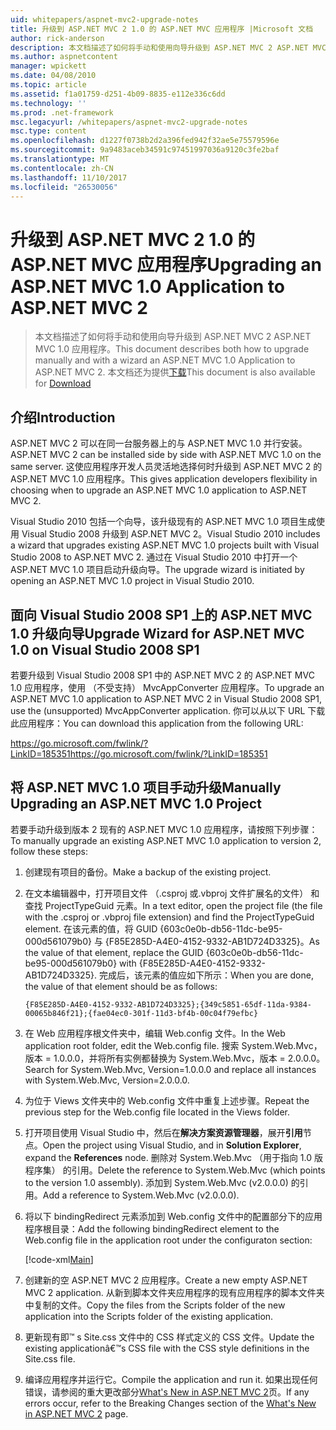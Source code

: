 ```yaml
---
uid: whitepapers/aspnet-mvc2-upgrade-notes
title: 升级到 ASP.NET MVC 2 1.0 的 ASP.NET MVC 应用程序 |Microsoft 文档
author: rick-anderson
description: 本文档描述了如何将手动和使用向导升级到 ASP.NET MVC 2 ASP.NET MVC 1.0 应用程序。 本文档还为 d 提供...
ms.author: aspnetcontent
manager: wpickett
ms.date: 04/08/2010
ms.topic: article
ms.assetid: f1a01759-d251-4b09-8835-e112e336c6dd
ms.technology: ''
ms.prod: .net-framework
msc.legacyurl: /whitepapers/aspnet-mvc2-upgrade-notes
msc.type: content
ms.openlocfilehash: d1227f0738b2d2a396fed942f32ae5e75579596e
ms.sourcegitcommit: 9a9483aceb34591c97451997036a9120c3fe2baf
ms.translationtype: MT
ms.contentlocale: zh-CN
ms.lasthandoff: 11/10/2017
ms.locfileid: "26530056"
---
```

<a name="upgrading-an-aspnet-mvc-10-application-to-aspnet-mvc-2"></a><span data-ttu-id="3efc3-104">升级到 ASP.NET MVC 2 1.0 的 ASP.NET MVC 应用程序</span><span class="sxs-lookup"><span data-stu-id="3efc3-104">Upgrading an ASP.NET MVC 1.0 Application to ASP.NET MVC 2</span></span>
====================
> <span data-ttu-id="3efc3-105">本文档描述了如何将手动和使用向导升级到 ASP.NET MVC 2 ASP.NET MVC 1.0 应用程序。</span><span class="sxs-lookup"><span data-stu-id="3efc3-105">This document describes both how to upgrade manually and with a wizard an ASP.NET MVC 1.0 Application to ASP.NET MVC 2.</span></span> <span data-ttu-id="3efc3-106">本文档还为提供[下载](https://download.microsoft.com/download/F/1/6/F16F9AF9-8EF4-4845-BC97-639791D5699C/MVC2-Upgrade-Notes.pdf)</span><span class="sxs-lookup"><span data-stu-id="3efc3-106">This document is also available for [Download](https://download.microsoft.com/download/F/1/6/F16F9AF9-8EF4-4845-BC97-639791D5699C/MVC2-Upgrade-Notes.pdf)</span></span>


## <a name="introduction"></a><span data-ttu-id="3efc3-107">介绍</span><span class="sxs-lookup"><span data-stu-id="3efc3-107">Introduction</span></span>

<span data-ttu-id="3efc3-108">ASP.NET MVC 2 可以在同一台服务器上的与 ASP.NET MVC 1.0 并行安装。</span><span class="sxs-lookup"><span data-stu-id="3efc3-108">ASP.NET MVC 2 can be installed side by side with ASP.NET MVC 1.0 on the same server.</span></span> <span data-ttu-id="3efc3-109">这使应用程序开发人员灵活地选择何时升级到 ASP.NET MVC 2 的 ASP.NET MVC 1.0 应用程序。</span><span class="sxs-lookup"><span data-stu-id="3efc3-109">This gives application developers flexibility in choosing when to upgrade an ASP.NET MVC 1.0 application to ASP.NET MVC 2.</span></span>

<span data-ttu-id="3efc3-110">Visual Studio 2010 包括一个向导，该升级现有的 ASP.NET MVC 1.0 项目生成使用 Visual Studio 2008 升级到 ASP.NET MVC 2。</span><span class="sxs-lookup"><span data-stu-id="3efc3-110">Visual Studio 2010 includes a wizard that upgrades existing ASP.NET MVC 1.0 projects built with Visual Studio 2008 to ASP.NET MVC 2.</span></span> <span data-ttu-id="3efc3-111">通过在 Visual Studio 2010 中打开一个 ASP.NET MVC 1.0 项目启动升级向导。</span><span class="sxs-lookup"><span data-stu-id="3efc3-111">The upgrade wizard is initiated by opening an ASP.NET MVC 1.0 project in Visual Studio 2010.</span></span>

## <a name="upgrade-wizard-for-aspnet-mvc-10-on-visual-studio-2008-sp1"></a><span data-ttu-id="3efc3-112">面向 Visual Studio 2008 SP1 上的 ASP.NET MVC 1.0 升级向导</span><span class="sxs-lookup"><span data-stu-id="3efc3-112">Upgrade Wizard for ASP.NET MVC 1.0 on Visual Studio 2008 SP1</span></span>

<span data-ttu-id="3efc3-113">若要升级到 Visual Studio 2008 SP1 中的 ASP.NET MVC 2 的 ASP.NET MVC 1.0 应用程序，使用 （不受支持） MvcAppConverter 应用程序。</span><span class="sxs-lookup"><span data-stu-id="3efc3-113">To upgrade an ASP.NET MVC 1.0 application to ASP.NET MVC 2 in Visual Studio 2008 SP1, use the (unsupported) MvcAppConverter application.</span></span> <span data-ttu-id="3efc3-114">你可以从以下 URL 下载此应用程序：</span><span class="sxs-lookup"><span data-stu-id="3efc3-114">You can download this application from the following URL:</span></span>

[<span data-ttu-id="3efc3-115">https://go.microsoft.com/fwlink/?LinkID=185351</span><span class="sxs-lookup"><span data-stu-id="3efc3-115">https://go.microsoft.com/fwlink/?LinkID=185351</span></span>](https://go.microsoft.com/fwlink/?LinkID=185351)

## <a name="manually-upgrading-an-aspnet-mvc-10-project"></a><span data-ttu-id="3efc3-116">将 ASP.NET MVC 1.0 项目手动升级</span><span class="sxs-lookup"><span data-stu-id="3efc3-116">Manually Upgrading an ASP.NET MVC 1.0 Project</span></span>

<span data-ttu-id="3efc3-117">若要手动升级到版本 2 现有的 ASP.NET MVC 1.0 应用程序，请按照下列步骤：</span><span class="sxs-lookup"><span data-stu-id="3efc3-117">To manually upgrade an existing ASP.NET MVC 1.0 application to version 2, follow these steps:</span></span>

1. <span data-ttu-id="3efc3-118">创建现有项目的备份。</span><span class="sxs-lookup"><span data-stu-id="3efc3-118">Make a backup of the existing project.</span></span>
2. <span data-ttu-id="3efc3-119">在文本编辑器中，打开项目文件 （.csproj 或.vbproj 文件扩展名的文件） 和查找 ProjectTypeGuid 元素。</span><span class="sxs-lookup"><span data-stu-id="3efc3-119">In a text editor, open the project file (the file with the .csproj or .vbproj file extension) and find the ProjectTypeGuid element.</span></span> <span data-ttu-id="3efc3-120">在该元素的值，将 GUID {603c0e0b-db56-11dc-be95-000d561079b0} 与 {F85E285D-A4E0-4152-9332-AB1D724D3325}。</span><span class="sxs-lookup"><span data-stu-id="3efc3-120">As the value of that element, replace the GUID {603c0e0b-db56-11dc-be95-000d561079b0} with {F85E285D-A4E0-4152-9332-AB1D724D3325}.</span></span> <span data-ttu-id="3efc3-121">完成后，该元素的值应如下所示：</span><span class="sxs-lookup"><span data-stu-id="3efc3-121">When you are done, the value of that element should be as follows:</span></span> 

    `{F85E285D-A4E0-4152-9332-AB1D724D3325};{349c5851-65df-11da-9384-00065b846f21};{fae04ec0-301f-11d3-bf4b-00c04f79efbc}`
3. <span data-ttu-id="3efc3-122">在 Web 应用程序根文件夹中，编辑 Web.config 文件。</span><span class="sxs-lookup"><span data-stu-id="3efc3-122">In the Web application root folder, edit the Web.config file.</span></span> <span data-ttu-id="3efc3-123">搜索 System.Web.Mvc，版本 = 1.0.0.0，并将所有实例都替换为 System.Web.Mvc，版本 = 2.0.0.0。</span><span class="sxs-lookup"><span data-stu-id="3efc3-123">Search for System.Web.Mvc, Version=1.0.0.0 and replace all instances with System.Web.Mvc, Version=2.0.0.0.</span></span>
4. <span data-ttu-id="3efc3-124">为位于 Views 文件夹中的 Web.config 文件中重复上述步骤。</span><span class="sxs-lookup"><span data-stu-id="3efc3-124">Repeat the previous step for the Web.config file located in the Views folder.</span></span>
5. <span data-ttu-id="3efc3-125">打开项目使用 Visual Studio 中，然后在**解决方案资源管理器**，展开**引用**节点。</span><span class="sxs-lookup"><span data-stu-id="3efc3-125">Open the project using Visual Studio, and in **Solution Explorer**, expand the **References** node.</span></span> <span data-ttu-id="3efc3-126">删除对 System.Web.Mvc （用于指向 1.0 版程序集） 的引用。</span><span class="sxs-lookup"><span data-stu-id="3efc3-126">Delete the reference to System.Web.Mvc (which points to the version 1.0 assembly).</span></span> <span data-ttu-id="3efc3-127">添加到 System.Web.Mvc (v2.0.0.0) 的引用。</span><span class="sxs-lookup"><span data-stu-id="3efc3-127">Add a reference to System.Web.Mvc (v2.0.0.0).</span></span>
6. <span data-ttu-id="3efc3-128">将以下 bindingRedirect 元素添加到 Web.config 文件中的配置部分下的应用程序根目录：</span><span class="sxs-lookup"><span data-stu-id="3efc3-128">Add the following bindingRedirect element to the Web.config file in the application root under the configuraton section:</span></span>   

    [!code-xml[Main](aspnet-mvc2-upgrade-notes/samples/sample1.xml)]
7. <span data-ttu-id="3efc3-129">创建新的空 ASP.NET MVC 2 应用程序。</span><span class="sxs-lookup"><span data-stu-id="3efc3-129">Create a new empty ASP.NET MVC 2 application.</span></span> <span data-ttu-id="3efc3-130">从新到脚本文件夹应用程序的现有应用程序的脚本文件夹中复制的文件。</span><span class="sxs-lookup"><span data-stu-id="3efc3-130">Copy the files from the Scripts folder of the new application into the Scripts folder of the existing application.</span></span>
8. <span data-ttu-id="3efc3-131">更新现有即™ s Site.css 文件中的 CSS 样式定义的 CSS 文件。</span><span class="sxs-lookup"><span data-stu-id="3efc3-131">Update the existing applicationâ€™s CSS file with the CSS style definitions in the Site.css file.</span></span>
9. <span data-ttu-id="3efc3-132">编译应用程序并运行它。</span><span class="sxs-lookup"><span data-stu-id="3efc3-132">Compile the application and run it.</span></span> <span data-ttu-id="3efc3-133">如果出现任何错误，请参阅的重大更改部分[What's New in ASP.NET MVC 2](https://go.microsoft.com/fwlink/?LinkID=185038)页。</span><span class="sxs-lookup"><span data-stu-id="3efc3-133">If any errors occur, refer to the Breaking Changes section of the [What's New in ASP.NET MVC 2](https://go.microsoft.com/fwlink/?LinkID=185038) page.</span></span>
